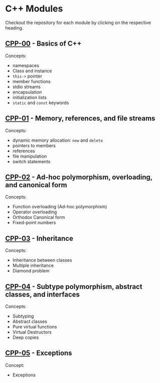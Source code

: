 # C++ Modules

Checkout the repository for each module by clicking on the respective heading.

## [CPP-00](https://github.com/ricvrdv/cpp-00) - Basics of C++

Concepts:

- namespaces
- Class and instance
- `this->` pointer
- member functions
- stdio streams
- encapsulation
- initialization lists
- `static` and `const` keywords

## [CPP-01](https://github.com/ricvrdv/cpp-01) - Memory, references, and file streams

Concepts:

- dynamic memory allocation: `new` and `delete`
- pointers to members
- references
- file manipulation
- switch statements
 
## [CPP-02](https://github.com/ricvrdv/cpp-02) - Ad-hoc polymorphism, overloading, and canonical form

Concepts:

- Function overloading (Ad-hoc polymorphism)
- Operator overloading
- Orthodox Canonical form
- Fixed-point numbers

## [CPP-03](https://github.com/ricvrdv/cpp-03) - Inheritance

Concepts:

- Inheritance between classes
- Multiple inheritance
- Diamond problem

## [CPP-04](https://github.com/ricvrdv/cpp-04) - Subtype polymorphism, abstract classes, and interfaces

Concepts:

- Subtyping
- Abstract classes
- Pure virtual functions
- Virtual Destructors
- Deep copies

## [CPP-05](https://github.com/ricvrdv/cpp-05) - Exceptions

Concept:

- Exceptions

